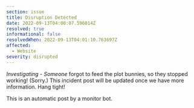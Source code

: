 ```yaml
---
section: issue
title: Disruption Detected
date: 2022-09-13T04:00:07.596014Z
resolved: true
informational: false
resolvedWhen: 2022-09-13T04:01:10.763697Z
affected:
  - Website
severity: disrupted
---
```

*Investigating* - _Someone_ forgot to feed the plot bunnies, so they stopped working! (Sorry.) This incident post will be updated once we have more information. Hang tight!

This is an automatic post by a monitor bot.
        